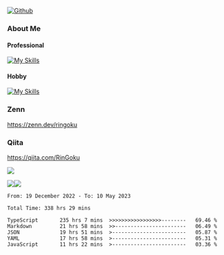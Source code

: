 [![Github](https://img.shields.io/github/followers/RinGoku?label=Follow&style=social)](https://github.com/skyt-a)

### About Me
#### Professional
[![My Skills](https://skillicons.dev/icons?i=react,ts,js,nodejs,java,graphql,firebase,githubactions&theme=light)](https://skillicons.dev)
#### Hobby
[![My Skills](https://skillicons.dev/icons?i=unity,rust,py&theme=light)](https://skillicons.dev)

### Zenn
https://zenn.dev/ringoku
### Qiita
https://qiita.com/RinGoku


![](https://github-profile-summary-cards.vercel.app/api/cards/profile-details?username=skyt-a&theme=default)

![](https://github-profile-summary-cards.vercel.app/api/cards/repos-per-language?username=skyt-a&theme=default)![](https://github-profile-summary-cards.vercel.app/api/cards/stats?username=RinGoku&theme=default)

<!--START_SECTION:waka-->

```text
From: 19 December 2022 - To: 10 May 2023

Total Time: 338 hrs 29 mins

TypeScript       235 hrs 7 mins  >>>>>>>>>>>>>>>>>--------   69.46 %
Markdown         21 hrs 58 mins  >>-----------------------   06.49 %
JSON             19 hrs 51 mins  >------------------------   05.87 %
YAML             17 hrs 58 mins  >------------------------   05.31 %
JavaScript       11 hrs 22 mins  >------------------------   03.36 %
```

<!--END_SECTION:waka-->
